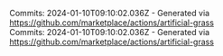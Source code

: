 Commits: 2024-01-10T09:10:02.036Z - Generated via https://github.com/marketplace/actions/artificial-grass
<br>
Commits: 2024-01-10T09:10:02.036Z - Generated via https://github.com/marketplace/actions/artificial-grass
<br>
